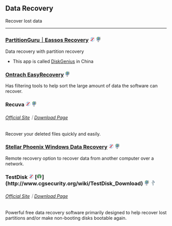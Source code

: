 ## Data Recovery

Recover lost data

---

### [PartitionGuru｜Eassos Recovery](http://www.eassos.com/) ![](../assets/free.png) ![](../assets/earth-globe.png)

Data recovery with partition recovery

* This app is called [DiskGenius](http://www.diskgenius.cn/download.php) in China

### [Ontrach EasyRecovery](http://www.krollontrack.com/data-recovery/recovery-software/) ![](../assets/earth-globe.png)

Has filtering tools to help sort the large amount of data the software can recover.

### Recuva ![](../assets/free.png) ![](../assets/earth-globe.png)

###### [Official Site](https://www.piriform.com/recuva)｜[Download Page](https://www.piriform.com/recuva/download)

Recover your deleted files quickly and easily.

### [Stellar Phoenix Windows Data Recovery](http://www.stellarinfo.com/windows-data-recovery.php) ![](../assets/free.png) ![](../assets/earth-globe.png)

Remote recovery option to recover data from another computer over a network.

### TestDisk ![](../assets/free.png) [![](../assets/open-source-icon.png "GPL v2+@cgsecurity.org: http://www.cgsecurity.org/wiki/TestDisk_Download")](http://www.cgsecurity.org/wiki/TestDisk_Download) ![](../assets/earth-globe.png) ![](../assets/usb.png)

###### [Official Site](http://www.cgsecurity.org/wiki/TestDisk)｜[Download Page](http://www.cgsecurity.org/wiki/TestDisk_Download)

Powerful free data recovery software primarily designed to help recover lost partitions and/or make non-booting disks bootable again.


